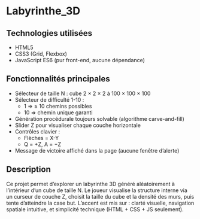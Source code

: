 # Labyrinthe_3D

## Technologies utilisées

- HTML5
- CSS3 (Grid, Flexbox)
- JavaScript ES6 (pur front-end, aucune dépendance)

## Fonctionnalités principales

- Sélecteur de taille N : cube 2 × 2 × 2 à 100 × 100 × 100
- Sélecteur de difficulté 1-10 :
  - 1 ⇒ ≥ 10 chemins possibles
  - 10 ⇒ chemin unique garanti
- Génération procédurale toujours solvable (algorithme carve-and-fill)
- Slider Z pour visualiser chaque couche horizontale
- Contrôles clavier :
  - Flèches = X-Y
  - Q = +Z, A = −Z
- Message de victoire affiché dans la page (aucune fenêtre d’alerte)

## Description

Ce projet permet d’explorer un labyrinthe 3D généré aléatoirement à l’intérieur d’un cube de taille N.
Le joueur visualise la structure interne via un curseur de couche Z, choisit la taille du cube et la densité des murs, puis tente d’atteindre la case but.
L’accent est mis sur : clarté visuelle, navigation spatiale intuitive, et simplicité technique (HTML + CSS + JS seulement).
